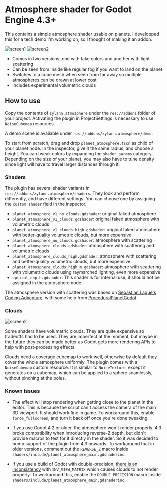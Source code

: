 Atmosphere shader for Godot Engine 4.3+
=======================================

This contains a simple atmosphere shader usable on planets. I developped this for a tech demo I'm working on, so I thought of making it an addon.

![screen1](https://user-images.githubusercontent.com/1311555/107590266-9ffe2e80-6bff-11eb-83af-33c25ce3f0a8.png)
![screen2](https://zylannprods.fr/images/godot/plugins/atmosphere/screen2.png)

- Comes in two versions, one with fake colors and another with light scattering
- Can be seen from inside like regular fog if you want to land on the planet
- Switches to a cube mesh when seen from far away so multiple atmospheres can be drawn at lower cost
- Includes experimental volumetric clouds


How to use
-----------

Copy the contents of `zylann.atmosphere` under the `res://addons` folder of your project.
Activating the plugin in ProjectSettings is necessary to use `NoiseCubemap` resources.

A demo scene is available under `res://addons/zylann.atmosphere/demo`.

To start from scratch, drag and drop `planet_atmosphere.tscn` as child of your planet node. In the inspector, give it the same radius, and choose a height. You can tweak colors by expanding the `shader_params` category. Depending on the size of your planet, you may also have to tune density since light will have to travel larger distances through it.

### Shaders

The plugin has several shader variants in `res://addons/zylann.atmosphere/shaders`. They look and perform differently, and have different settings. You can choose one by assigning the `custom shader` field in the inspector.

- `planet_atmosphere_v1_no_clouds.gdshader`: original faked atmosphere
- `planet_atmosphere_v1_clouds.gdshader`: original faked atmosphere with volumetric clouds
- `planet_atmosphere_v1_clouds_high.gdshader`: original faked atmosphere with better-quality volumetric clouds, but more expensive
- `planet_atmosphere_no_clouds.gdshader`: atmosphere with scattering
- `planet_atmosphere_clouds.gdshader`: atmosphere with scattering and volumetric clouds
- `planet_atmosphere_clouds_high.gdshader`: atmosphere with scattering and better-quality volumetric clouds, but more expensive
- `planet_atmosphere_clouds_high_m.gdshader`: atmosphere with scattering with volumetric clouds using raymarched lighting, even more expensive
- `optical_depth.gdshader`: This shader is for internal use, it should not be assigned in the atmosphere node.

The atmosphere version with scattering was based on [Sebastian Lague's Coding Adventure](https://www.youtube.com/watch?v=dzcFB_9xHtg), with some help from [ProceduralPlanetGodot](https://github.com/athillion/ProceduralPlanetGodot).

### Clouds

![screen2](https://zylannprods.fr/images/godot/plugins/atmosphere/screen3.png)

Some shaders have volumetric clouds. They are quite expensive so tradeoffs had to be used. They are imperfect at the moment, but maybe in the future they can be made better as Godot gets more rendering APIs to help with post-processing effects.

Clouds need a coverage cubemap to work well, otherwise by default they cover the whole atmosphere uniformly. The plugin comes with a `NoiseCubemap` custom resource. It is similar to `NoiseTexture`, except it generates on a cubemap, which can be applied to a sphere seamlessly, without pinching at the poles.

### Known issues

- The effect will stop rendering when getting close to the planet in the editor. This is because the script can't access the camera of the main 3D viewport. It should work fine in game. To workaround this, enable `force_fullscreen`, and turn it back off once you're done tweaking.

- If you use Godot 4.2 or older, the atmosphere won't render properly. 4.3 broke compatibility when introducing reverse-Z depth, but didn't provide macros to test for it directly in the shader. So it was decided to bump support of the plugin from 4.3 onwards. To workaround that in older versions, comment out the `REVERSE_Z` macro inside `shaders/include/planet_atmosphere_main.gdshaderinc`.

- If you use a build of Godot with double-precision, [there is an inconsistency](https://github.com/godotengine/godot/pull/93108) with `INV_VIEW_MATRIX` which causes clouds to not render properly. To workaround this, enable the `DOUBLE_PRECISION` macro inside `shaders/include/planet_atmosphere_main.gdshaderinc`.
